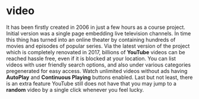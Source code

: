 # video
It has been firstly created in 2006 in just a few hours as a course project. Initial version was a single page embedding live television channels. In time this thing has turned into an online theater by containing hundreds of movies and episodes of popular series. Via the latest version of the project which is completely renovated in 2017, billions of <b>YouTube</b> videos can be reached hassle free, even if it is blocked at your location. You can list videos with user friendly search options, and also under various categories pregenerated for easy access. Watch unlimited videos without ads having <b>AutoPlay</b> and <b>Continuous Playing</b> buttons enabled. Last but not least, there is an extra feature YouTube still does not have that you may jump to a <b>random</b> video by a single click whenever you feel lucky.
